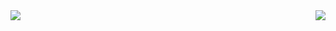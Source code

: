<div>
<a href="https://github.com/anuraghazra/github-readme-stats">
  <img align="left" src="https://github-readme-stats.vercel.app/api?username=namtrhg&show_icons=true&theme=tokyonight&line_height=24" />
</a>
<a href="https://github.com/anuraghazra/github-readme-stats">
  <img align="right" src="https://github-readme-stats.vercel.app/api/top-langs/?username=namtrhg&layout=compact&theme=tokyonight" />
</a>
</div>
